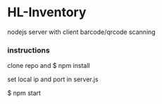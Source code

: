 # HL-Inventory

nodejs server with client barcode/qrcode scanning

### instructions
clone repo and $ npm install

set local ip and port in server.js

$ npm start
